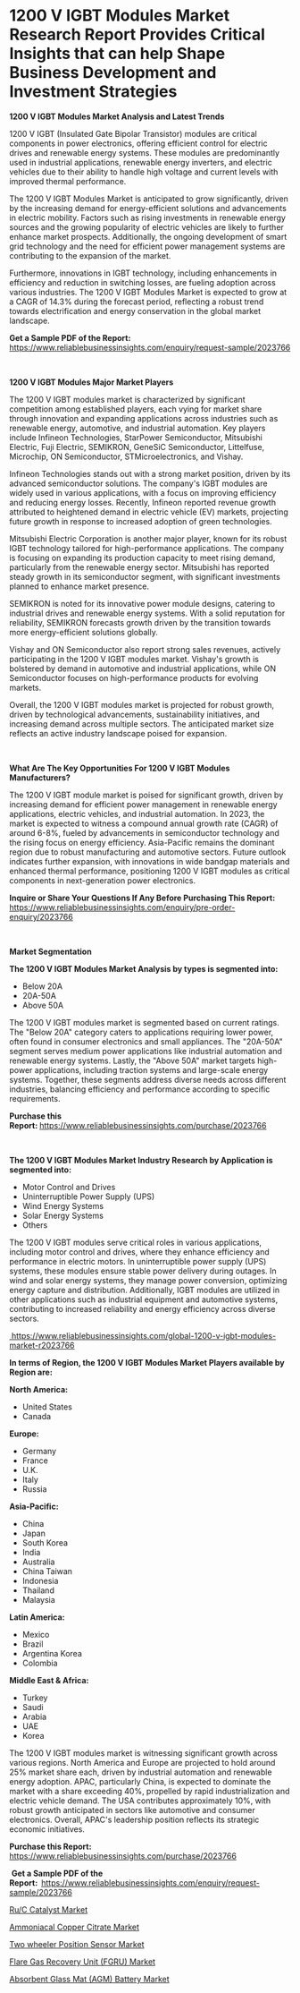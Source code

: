 <p><h1>1200 V IGBT Modules Market Research Report Provides Critical Insights that can help Shape Business Development and Investment Strategies</h1></p><p><strong>1200 V IGBT Modules Market Analysis and Latest Trends</strong></p>
<p><p>1200 V IGBT (Insulated Gate Bipolar Transistor) modules are critical components in power electronics, offering efficient control for electric drives and renewable energy systems. These modules are predominantly used in industrial applications, renewable energy inverters, and electric vehicles due to their ability to handle high voltage and current levels with improved thermal performance.</p><p>The 1200 V IGBT Modules Market is anticipated to grow significantly, driven by the increasing demand for energy-efficient solutions and advancements in electric mobility. Factors such as rising investments in renewable energy sources and the growing popularity of electric vehicles are likely to further enhance market prospects. Additionally, the ongoing development of smart grid technology and the need for efficient power management systems are contributing to the expansion of the market.</p><p>Furthermore, innovations in IGBT technology, including enhancements in efficiency and reduction in switching losses, are fueling adoption across various industries. The 1200 V IGBT Modules Market is expected to grow at a CAGR of 14.3% during the forecast period, reflecting a robust trend towards electrification and energy conservation in the global market landscape.</p></p>
<p><strong>Get a Sample PDF of the Report:&nbsp;</strong> <a href="https://www.reliablebusinessinsights.com/enquiry/request-sample/2023766?utm_campaign=62&utm_medium=2&utm_source=Github&utm_content=ia&utm_term=30102024&utm_id=1200-v-igbt-modules">https://www.reliablebusinessinsights.com/enquiry/request-sample/2023766</a></p>
<p>&nbsp;</p>
<p><strong>1200 V IGBT Modules Major Market Players</strong></p>
<p><p>The 1200 V IGBT modules market is characterized by significant competition among established players, each vying for market share through innovation and expanding applications across industries such as renewable energy, automotive, and industrial automation. Key players include Infineon Technologies, StarPower Semiconductor, Mitsubishi Electric, Fuji Electric, SEMIKRON, GeneSiC Semiconductor, Littelfuse, Microchip, ON Semiconductor, STMicroelectronics, and Vishay.</p><p>Infineon Technologies stands out with a strong market position, driven by its advanced semiconductor solutions. The company's IGBT modules are widely used in various applications, with a focus on improving efficiency and reducing energy losses. Recently, Infineon reported revenue growth attributed to heightened demand in electric vehicle (EV) markets, projecting future growth in response to increased adoption of green technologies.</p><p>Mitsubishi Electric Corporation is another major player, known for its robust IGBT technology tailored for high-performance applications. The company is focusing on expanding its production capacity to meet rising demand, particularly from the renewable energy sector. Mitsubishi has reported steady growth in its semiconductor segment, with significant investments planned to enhance market presence.</p><p>SEMIKRON is noted for its innovative power module designs, catering to industrial drives and renewable energy systems. With a solid reputation for reliability, SEMIKRON forecasts growth driven by the transition towards more energy-efficient solutions globally. </p><p>Vishay and ON Semiconductor also report strong sales revenues, actively participating in the 1200 V IGBT modules market. Vishay's growth is bolstered by demand in automotive and industrial applications, while ON Semiconductor focuses on high-performance products for evolving markets.</p><p>Overall, the 1200 V IGBT modules market is projected for robust growth, driven by technological advancements, sustainability initiatives, and increasing demand across multiple sectors. The anticipated market size reflects an active industry landscape poised for expansion.</p></p>
<p>&nbsp;</p>
<p><strong>What Are The Key Opportunities For 1200 V IGBT Modules Manufacturers?</strong></p>
<p><p>The 1200 V IGBT module market is poised for significant growth, driven by increasing demand for efficient power management in renewable energy applications, electric vehicles, and industrial automation. In 2023, the market is expected to witness a compound annual growth rate (CAGR) of around 6-8%, fueled by advancements in semiconductor technology and the rising focus on energy efficiency. Asia-Pacific remains the dominant region due to robust manufacturing and automotive sectors. Future outlook indicates further expansion, with innovations in wide bandgap materials and enhanced thermal performance, positioning 1200 V IGBT modules as critical components in next-generation power electronics.</p></p>
<p><strong>Inquire or Share Your Questions If Any Before Purchasing This Report:</strong> <a href="https://www.reliablebusinessinsights.com/enquiry/pre-order-enquiry/2023766?utm_campaign=62&utm_medium=2&utm_source=Github&utm_content=ia&utm_term=30102024&utm_id=1200-v-igbt-modules">https://www.reliablebusinessinsights.com/enquiry/pre-order-enquiry/2023766</a></p>
<p>&nbsp;</p>
<p><strong>Market Segmentation</strong></p>
<p><strong>The 1200 V IGBT Modules Market Analysis by types is segmented into:</strong></p>
<p><ul><li>Below 20A</li><li>20A-50A</li><li>Above 50A</li></ul></p>
<p><p>The 1200 V IGBT modules market is segmented based on current ratings. The "Below 20A" category caters to applications requiring lower power, often found in consumer electronics and small appliances. The "20A-50A" segment serves medium power applications like industrial automation and renewable energy systems. Lastly, the "Above 50A" market targets high-power applications, including traction systems and large-scale energy systems. Together, these segments address diverse needs across different industries, balancing efficiency and performance according to specific requirements.</p></p>
<p><strong>Purchase this Report:&nbsp;</strong><a href="https://www.reliablebusinessinsights.com/purchase/2023766?utm_campaign=62&utm_medium=2&utm_source=Github&utm_content=ia&utm_term=30102024&utm_id=1200-v-igbt-modules">https://www.reliablebusinessinsights.com/purchase/2023766</a></p>
<p>&nbsp;</p>
<p><strong>The 1200 V IGBT Modules Market Industry Research by Application is segmented into:</strong></p>
<p><ul><li>Motor Control and Drives</li><li>Uninterruptible Power Supply (UPS)</li><li>Wind Energy Systems</li><li>Solar Energy Systems</li><li>Others</li></ul></p>
<p><p>The 1200 V IGBT modules serve critical roles in various applications, including motor control and drives, where they enhance efficiency and performance in electric motors. In uninterruptible power supply (UPS) systems, these modules ensure stable power delivery during outages. In wind and solar energy systems, they manage power conversion, optimizing energy capture and distribution. Additionally, IGBT modules are utilized in other applications such as industrial equipment and automotive systems, contributing to increased reliability and energy efficiency across diverse sectors.</p></p>
<p><a href="https://www.reliablebusinessinsights.com/global-1200-v-igbt-modules-market-r2023766?utm_campaign=62&utm_medium=2&utm_source=Github&utm_content=ia&utm_term=30102024&utm_id=1200-v-igbt-modules">&nbsp;https://www.reliablebusinessinsights.com/global-1200-v-igbt-modules-market-r2023766</a></p>
<p><strong>In terms of Region, the 1200 V IGBT Modules Market Players available by Region are:</strong></p>
<p>
    <p> <strong> North America: </strong>
        <ul>
            <li>United States</li>
            <li>Canada</li>
        </ul>
        </p> 
    <p> <strong> Europe: </strong>
        <ul>
            <li>Germany</li>
            <li>France</li>
            <li>U.K.</li>
            <li>Italy</li>
            <li>Russia</li>
        </ul>
        </p> 
    <p> <strong> Asia-Pacific: </strong>
        <ul>
            <li>China</li>
            <li>Japan</li>
            <li>South Korea</li>
            <li>India</li>
            <li>Australia</li>
            <li>China Taiwan</li>
            <li>Indonesia</li>
            <li>Thailand</li>
            <li>Malaysia</li>
        </ul>
        </p> 
    <p> <strong> Latin America: </strong>
        <ul>
            <li>Mexico</li>
            <li>Brazil</li>
            <li>Argentina Korea</li>
            <li>Colombia</li>
        </ul>
        </p> 
    <p> <strong> Middle East & Africa: </strong>
        <ul>
            <li>Turkey</li>
            <li>Saudi</li>
            <li>Arabia</li>
            <li>UAE</li>
            <li>Korea</li>
        </ul>
    </p>
    </p>
<p><p>The 1200 V IGBT modules market is witnessing significant growth across various regions. North America and Europe are projected to hold around 25% market share each, driven by industrial automation and renewable energy adoption. APAC, particularly China, is expected to dominate the market with a share exceeding 40%, propelled by rapid industrialization and electric vehicle demand. The USA contributes approximately 10%, with robust growth anticipated in sectors like automotive and consumer electronics. Overall, APAC's leadership position reflects its strategic economic initiatives.</p></p>
<p><strong>Purchase this Report: </strong><a href="https://www.reliablebusinessinsights.com/purchase/2023766?utm_campaign=62&utm_medium=2&utm_source=Github&utm_content=ia&utm_term=30102024&utm_id=1200-v-igbt-modules">https://www.reliablebusinessinsights.com/purchase/2023766</a></p>
<p>&nbsp;<strong>Get a Sample PDF of the Report:&nbsp;&nbsp;</strong><a href="https://www.reliablebusinessinsights.com/enquiry/request-sample/2023766?utm_campaign=62&utm_medium=2&utm_source=Github&utm_content=ia&utm_term=30102024&utm_id=1200-v-igbt-modules">https://www.reliablebusinessinsights.com/enquiry/request-sample/2023766</a></p>
<p><strong></strong></p>
<p><p><a href="https://www.linkedin.com/pulse/opportunities-challenges-ruc-catalyst-market-strategic-nnczf?utm_campaign=62&utm_medium=2&utm_source=Github&utm_content=ia&utm_term=30102024&utm_id=1200-v-igbt-modules">Ru/C Catalyst Market</a></p><p><a href="https://www.linkedin.com/pulse/sustainability-trends-ammoniacal-copper-citrate-industry-ydn6f?utm_campaign=62&utm_medium=2&utm_source=Github&utm_content=ia&utm_term=30102024&utm_id=1200-v-igbt-modules">Ammoniacal Copper Citrate Market</a></p><p><a href="https://github.com/MCGEE-CRANECaitlyn/Market-Research-Report-List-1/blob/main/two-wheeler-position-sensor-market.md?utm_campaign=62&utm_medium=2&utm_source=Github&utm_content=ia&utm_term=30102024&utm_id=1200-v-igbt-modules">Two wheeler Position Sensor Market</a></p><p><a href="https://issuu.com/reportprime-2/docs/flare-gas-recovery-unit-fgru-market_a1b630af23c509?utm_campaign=62&utm_medium=2&utm_source=Github&utm_content=ia&utm_term=30102024&utm_id=1200-v-igbt-modules">Flare Gas Recovery Unit (FGRU) Market</a></p><p><a href="https://issuu.com/reportprime-2/docs/absorbent-glass-mat-agm-battery-mar_d8535d3b44f821?utm_campaign=62&utm_medium=2&utm_source=Github&utm_content=ia&utm_term=30102024&utm_id=1200-v-igbt-modules">Absorbent Glass Mat (AGM) Battery Market</a></p></p>